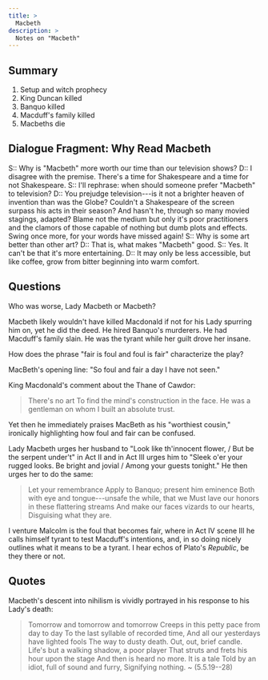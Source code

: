 ```yaml
---
title: >
  Macbeth
description: >
  Notes on "Macbeth"
---
```


## Summary

1. Setup and witch prophecy
2. King Duncan killed
3. Banquo killed
4. Macduff's family killed
5. Macbeths die

## Dialogue Fragment: Why Read Macbeth

S:: Why is "Macbeth" more worth our time than our television shows?
D:: I disagree with the premise. There's a time for Shakespeare and a time for not Shakespeare.
S:: I'll rephrase: when should someone prefer "Macbeth" to television?
D:: You prejudge television---is it not a brighter heaven of invention than was the Globe? Couldn't a Shakespeare of the screen surpass his acts in their season? And hasn't he, through so many movied stagings, adapted? Blame not the medium but only it's poor practitioners and the clamors of those capable of nothing but dumb plots and effects. Swing once more, for your words have missed again!
S:: Why is some art better than other art?
D:: That is, what makes "Macbeth" good.
S:: Yes. It can't be that it's more entertaining.
D:: It may only be less accessible, but like coffee, grow from bitter beginning into warm comfort.

## Questions

Who was worse, Lady Macbeth or Macbeth?

Macbeth likely wouldn't have killed Macdonald if not for his Lady spurring him on, yet he did the deed. He hired Banquo's murderers. He had Macduff's family slain. He was the tyrant while her guilt drove her insane.

How does the phrase "fair is foul and foul is fair" characterize the play?

MacBeth's opening line: "So foul and fair a day I have not seen."

King Macdonald's comment about the Thane of Cawdor:

> There's no art
> To find the mind's construction in the face.
> He was a gentleman on whom I built
> an absolute trust.

Yet then he immediately praises MacBeth as his "worthiest cousin," ironically highlighting how foul and fair can be confused.

Lady Macbeth urges her husband to "Look like th'innocent flower, / But be the serpent under't" in Act II and in Act III urges him to "Sleek o'er your rugged looks. Be bright and jovial / Among your guests tonight." He then urges her to do the same:

> Let your remembrance
> Apply to Banquo; present him eminence
> Both with eye and tongue---unsafe the while, that we
> Must lave our honors in these flattering streams
> And make our faces vizards to our hearts,
> Disguising what they are.

I venture Malcolm is the foul that becomes fair, where in Act IV scene III he calls himself tyrant to test Macduff's intentions, and, in so doing nicely outlines what it means to be a tyrant. I hear echos of Plato's _Republic_, be they there or not.

## Quotes

Macbeth's descent into nihilism is vividly portrayed in his response to his Lady's death:

> Tomorrow and tomorrow and tomorrow
> Creeps in this petty pace from day to day
> To the last syllable of recorded time,
> And all our yesterdays have lighted fools
> The way to dusty death. Out, out, brief candle.
> Life's but a walking shadow, a poor player
> That struts and frets his hour upon the stage
> And then is heard no more. It is a tale
> Told by an idiot, full of sound and furry,
> Signifying nothing.
> ~ (5.5.19--28)
